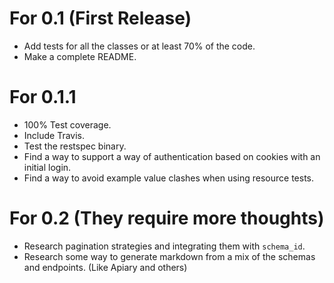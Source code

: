 # For 0.1 (First Release)
- Add tests for all the classes or at least 70% of the code.
- Make a complete README.

# For 0.1.1
- 100% Test coverage.
- Include Travis.
- Test the restspec binary.
- Find a way to support a way of authentication based on cookies with an initial login.
- Find a way to avoid example value clashes when using resource tests.

# For 0.2 (They require more thoughts)
- Research pagination strategies and integrating them with `schema_id`.
- Research some way to generate markdown from a mix of the schemas and endpoints. (Like Apiary and others)
